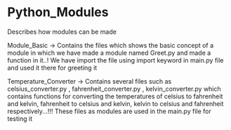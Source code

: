 # Python_Modules
Describes how modules can be made


Module_Basic -> Contains the files which shows the basic concept of a module in which we have made a module named Greet.py and made a function in it..! We have import the file using import keyword in main.py file and used it there for greeting it


Temperature_Converter -> Contains several files such as celsius_converter.py , fahrenheit_converter.py , kelvin_converter.py which contains functions for converting the temperatures of celsius to fahrenheit and kelvin, fahrenheit to celsius and kelvin, kelvin to celsius and fahrenheit respectively...!!!
These files as modules are used in the main.py file for testing it

